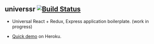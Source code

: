## universsr [![Build Status](https://travis-ci.org/borisding/universsr.svg?branch=master)](https://travis-ci.org/borisding/universsr)
- Universal React + Redux, Express application boilerplate. (work in progress)

- [Quick demo](https://universsr-demo.herokuapp.com/) on Heroku.
